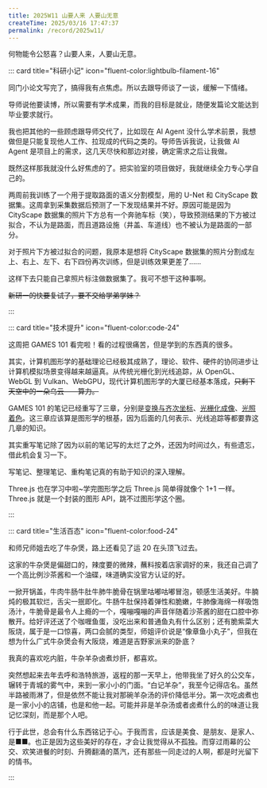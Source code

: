 ```yaml
---
title: 2025W11 山要人来 人要山无意
createTime: 2025/03/16 17:47:37
permalink: /record/2025w11/
---
```


何物能令公怒喜？山要人来，人要山无意。

::: card title="科研小记" icon="fluent-color:lightbulb-filament-16"

同门小论文写完了，搞得我有点焦虑。所以去跟导师谈了一谈，缓解一下情绪。

导师说他要读博，所以需要有学术成果，而我的目标是就业，随便发篇论文能达到毕业要求就行。

我也把其他的一些顾虑跟导师交代了，比如现在 AI Agent 没什么学术前景，我想做但是只能复现他人工作、拉现成的代码之类的。导师告诉我说，让我做 AI Agent 是项目上的需求，这几天尽快和那边对接，确定需求之后让我做。

既然这样那我就没什么好焦虑的了。把实验室的项目做好，我就继续全力专心学自己的。

两周前我训练了一个用于提取路面的语义分割模型，用的 U-Net 和 CityScape 数据集。这周拿到采集数据后预测了一下发现结果并不好。原因可能是因为 CityScape 数据集的照片下方总有一个奔驰车标（笑），导致预测结果的下方被过拟合，不认为是路面，而且道路设施（井盖、车道线）也不被认为是路面的一部分。

对于照片下方被过拟合的问题，我原本是想将 CityScape 数据集的照片分割成左上、右上、左下、右下四份再次训练，但是训练效果更差了……

这样下去只能自己拿照片标注做数据集了。我可不想干这种事啊。

~~新研一的快要复试了，要不交给学弟学妹？~~

:::

::: card title="技术提升" icon="fluent-color:code-24"

这周把 GAMES 101 看完啦！看的过程很痛苦，但是学到的东西真的很多。

其实，计算机图形学的基础理论已经极其成熟了，理论、软件、硬件的协同进步让计算机模拟场景变得越来越逼真。从传统光栅化到光线追踪，从 OpenGL、WebGL 到 Vulkan、WebGPU，现代计算机图形学的大厦已经基本落成，~~只剩下天空中的一朵乌云——算力。~~

GAMES 101 的笔记已经重写了三章，分别是[变换与齐次坐标](/graphics/p1/)、[光栅化成像](/graphics/p2/)、[光照着色](/graphics/p3/)。这三章应该算是图形学的根基，因为后面的几何表示、光线追踪等都要靠这几章的知识。

其实重写笔记除了因为以前的笔记写的太烂了之外，还因为时间过久，有些遗忘，借此机会复习一下。

写笔记、整理笔记、重构笔记真的有助于知识的深入理解。

Three.js 也在学习中啦~学完图形学之后 Three.js 简单得就像个 1+1 一样。Three.js 就是一个封装的图形 API，跳不过图形学这个圈。

:::

::: card title="生活百态" icon="fluent-color:food-24"

和师兄师姐去吃了牛杂煲，路上还看见了运 20 在头顶飞过去。

这家的牛杂煲是偏甜口的，辣度要的微辣，蘸料按着店家调好的来，我还自己调了一个高比例沙茶酱和一个油碟，味道确实没官方认证的好。

一掀开锅盖，牛肉牛肠牛肚牛肺牛脆骨在锅里咕嘟咕嘟冒泡，顿感生活美好。牛腩炖的极其软烂，舌尖一抿即化。牛肠牛肚保持着弹性和脆嫩，牛肺像海绵一样吸饱汤汁，牛脆骨是最令人上瘾的一个，嘎嘣嘎嘣的声音伴随着沙茶酱的甜在口腔中弥散开。给好评还送了个咖喱鱼蛋，没吃出来和普通鱼丸有什么区别；还有脆紫菜大阪烧，属于是一口惊喜，两口会腻的类型，师姐评价说是“像章鱼小丸子”，但我在想为什么广式牛杂煲会有大阪烧，难道是吉野家派来的卧底？

<ImageCard
  image="https://oss.yoake.cc/yoyopics/record/2025W11/1742124201917.webp"
/>

我真的喜欢吃内脏，牛杂羊杂卤煮炒肝，都喜欢。

突然想起来去年去呼和浩特旅游，返程的那一天早上，他带我坐了好久的公交车，辗转于青城的雾气中，来到一家小小的门面。“白记羊杂”，我至今记得店名。虽然半路被雨淋了，但是依然不能让我对那碗羊杂汤的评价降低半分。第一次吃卤煮也是一家小小的店铺，也是和他一起。可能并非是羊杂汤或者卤煮什么的的味道让我记忆深刻，而是那个人吧。

行于此世，总会有什么东西铭记于心。于我而言，应该是美食、是朋友、是家人、是■■。也正是因为这些美好的存在，才会让我觉得从不孤独。而穿过雨幕的公交、欢笑进餐的时刻、升腾翻涌的蒸汽，还有那些一同走过的人啊，都是时光留下的情书。

:::
